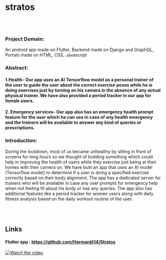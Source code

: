 # stratos
<br></br>
### Project Domain:
An android app made on Flutter, Backend made on Django and GraphQL, Portals made on HTML, CSS, Javascript 


### Abstract:
#### 1.Health- Our app uses an AI Tensorflow model as a personal trainer of the user to guide the user about the correct exercise poses while he is doing exercises just by turning on his camera in the absence of any actual physical trainer. We have also provided a period tracker in our app for female users.
#### 2. Emergency services- Our app also has an emergency health prompt feature for the user which he can use in case of any health emergency and the trainers will be available to answer any kind of queries or prescriptions.

### Introduction:
During the lockdown, most of us became unhealthy by sitting in front of screens for long hours so we thought of building something which could help in improving the health of users while they exercise just being at their homes with their camera on. We have built an app that uses an AI model (Tensorflow model) to determine if a user is doing a specified exercise correctly based on their body alignment. The app has a dedicated server for trainers who will be available in case any user prompts for emergency help when not feeling fit about his body or has any queries. The app also has additional features like a period tracker for women users along with daily fitness analysis based on the daily workout routine of the user.

<br> </br>

## Links
#### Flutter app : https://github.com/Harmanjit14/Stratos
[![Watch the video](https://i.imgur.com/vKb2F1B.png)](https://www.youtube.com/watch?v=eyGkHyB9YPA&t=31s)
<br> </br>
